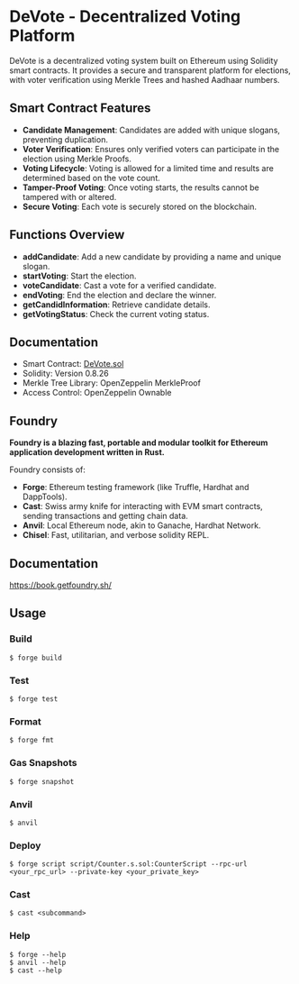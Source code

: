 # DeVote - Decentralized Voting Platform

DeVote is a decentralized voting system built on Ethereum using Solidity smart contracts. It provides a secure and transparent platform for elections, with voter verification using Merkle Trees and hashed Aadhaar numbers.

## Smart Contract Features

- **Candidate Management**: Candidates are added with unique slogans, preventing duplication.
- **Voter Verification**: Ensures only verified voters can participate in the election using Merkle Proofs.
- **Voting Lifecycle**: Voting is allowed for a limited time and results are determined based on the vote count.
- **Tamper-Proof Voting**: Once voting starts, the results cannot be tampered with or altered.
- **Secure Voting**: Each vote is securely stored on the blockchain.

## Functions Overview

- **addCandidate**: Add a new candidate by providing a name and unique slogan.
- **startVoting**: Start the election.
- **voteCandidate**: Cast a vote for a verified candidate.
- **endVoting**: End the election and declare the winner.
- **getCandidInformation**: Retrieve candidate details.
- **getVotingStatus**: Check the current voting status.

## Documentation

- Smart Contract: [DeVote.sol](src/DeVote.sol)
- Solidity: Version 0.8.26
- Merkle Tree Library: OpenZeppelin MerkleProof
- Access Control: OpenZeppelin Ownable

## Foundry

**Foundry is a blazing fast, portable and modular toolkit for Ethereum application development written in Rust.**

Foundry consists of:

-   **Forge**: Ethereum testing framework (like Truffle, Hardhat and DappTools).
-   **Cast**: Swiss army knife for interacting with EVM smart contracts, sending transactions and getting chain data.
-   **Anvil**: Local Ethereum node, akin to Ganache, Hardhat Network.
-   **Chisel**: Fast, utilitarian, and verbose solidity REPL.

## Documentation

https://book.getfoundry.sh/

## Usage

### Build

```shell
$ forge build
```

### Test

```shell
$ forge test
```

### Format

```shell
$ forge fmt
```

### Gas Snapshots

```shell
$ forge snapshot
```

### Anvil

```shell
$ anvil
```

### Deploy

```shell
$ forge script script/Counter.s.sol:CounterScript --rpc-url <your_rpc_url> --private-key <your_private_key>
```

### Cast

```shell
$ cast <subcommand>
```

### Help

```shell
$ forge --help
$ anvil --help
$ cast --help
```
